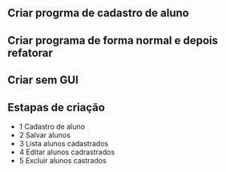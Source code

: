 ## Criar progrma de cadastro de aluno
## Criar programa de forma normal e depois refatorar 
## Criar sem GUI
## Estapas de criação 
- 1 Cadastro de aluno 
- 2 Salvar alunos 
- 3 Lista alunos cadastrados
- 4 Editar alunos cadrastrados
- 5 Excluir alunos castrados 

